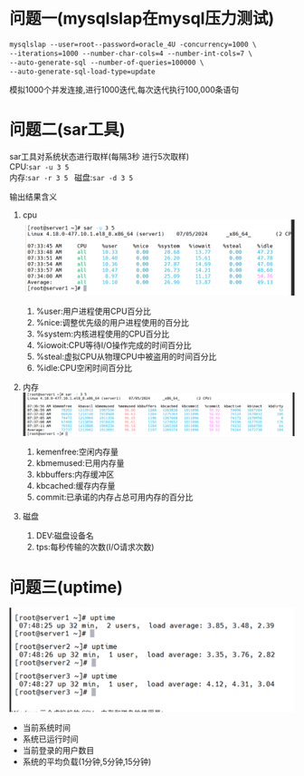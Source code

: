 # 问题一(mysqlslap在mysql压力测试)
```shell
mysqlslap --user=root--password=oracle_4U -concurrency=1000 \
--iterations=1000 --number-char-cols=4 --number-int-cols=7 \
--auto-generate-sql --number-of-queries=100000 \
--auto-generate-sql-load-type=update
```
模拟1000个并发连接,进行1000迭代,每次迭代执行100,000条语句

# 问题二(sar工具)
sar工具对系统状态进行取样(每隔3秒 进行5次取样)  
CPU:`sar -u 3 5`  
内存:`sar -r 3 5 `
磁盘:`sar -d 3 5 `

输出结果含义
1. cpu
![alt text](image-12.png)
   1. %user:用户进程使用CPU百分比
   2. %nice:调整优先级的用户进程使用的百分比
   3. %system:内核进程使用的CPU百分比
   4. %iowoit:CPU等待I/O操作完成的时间百分比
   5. %steal:虚拟CPU从物理CPU中被盗用的时间百分比
   6. %idle:CPU空闲时间百分比

2. 内存
![alt text](image-13.png)
   1. kemenfree:空闲内存量
   2. kbmemused:已用内存量
   3. kbbuffers:内存缓冲区
   4. kbcached:缓存内存量
   5. commit:已承诺的内存占总可用内存的百分比
3. 磁盘 
   1. DEV:磁盘设备名
   2. tps:每秒传输的次数(I/O请求次数)

# 问题三(uptime)
![alt text](image-14.png)

* 当前系统时间
* 系统已运行时间
* 当前登录的用户数目
* 系统的平均负载(1分钟,5分钟,15分钟)

   